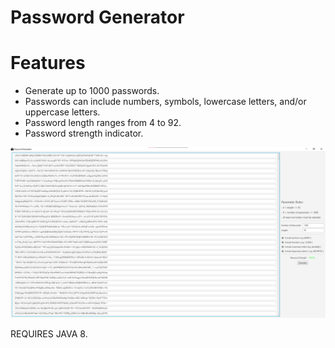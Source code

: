 # Password Generator

# Features

- Generate up to 1000 passwords.
- Passwords can include numbers, symbols, lowercase letters, and/or uppercase letters.
- Password length ranges from 4 to 92. 
- Password strength indicator.

![alt text](https://github.com/JustinDLlacuna/javafx-password-generator/blob/master/screenshot.png?raw=true)

REQUIRES JAVA 8.

